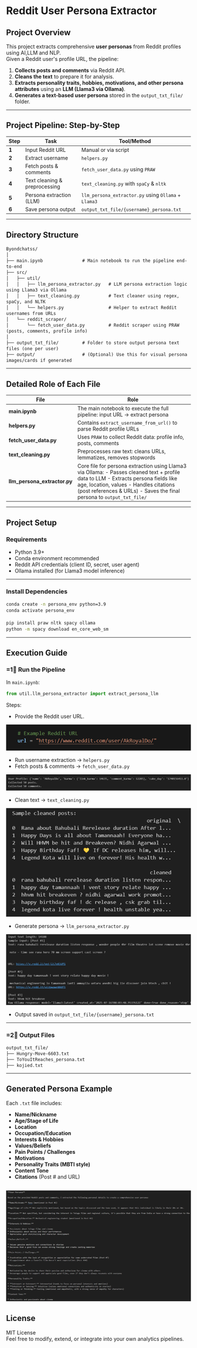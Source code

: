 # Reddit User Persona Extractor

## Project Overview

This project extracts comprehensive **user personas** from Reddit profiles using AI,LLM and NLP.\
Given a Reddit user's profile URL, the pipeline:

1. **Collects posts and comments** via Reddit API.
2. **Cleans the text** to prepare it for analysis.
3. **Extracts personality traits, hobbies, motivations, and other persona attributes** using an **LLM (Llama3 via Ollama)**.
4. **Generates a text-based user persona** stored in the `output_txt_file/` folder.


---

## Project Pipeline: Step-by-Step

| **Step** | **Task**                      | **Tool/Method**                                      |
| -------- | ----------------------------- | ---------------------------------------------------- |
| **1**    | Input Reddit URL              | Manual or via script                                 |
| **2**    | Extract username              | `helpers.py`                                         |
| **3**    | Fetch posts & comments        | `fetch_user_data.py` using `PRAW`                    |
| **4**    | Text cleaning & preprocessing | `text_cleaning.py` with `spaCy` & `nltk`             |
| **5**    | Persona extraction (LLM)      | `llm_persona_extractor.py` using `Ollama` + `Llama3` |
| **6**    | Save persona output           | `output_txt_file/{username}_persona.txt`             |

---

## Directory Structure

```
Byondchatss/
│
├── main.ipynb               # Main notebook to run the pipeline end-to-end
├── src/
│   ├── util/
│   │   ├── llm_persona_extractor.py   # LLM persona extraction logic using Llama3 via Ollama
│   │   ├── text_cleaning.py           # Text cleaner using regex, spaCy, and NLTK
│   │   └── helpers.py                 # Helper to extract Reddit usernames from URLs
│   └── reddit_scraper/
│       └── fetch_user_data.py         # Reddit scraper using PRAW (posts, comments, profile info)
│
├── output_txt_file/         # Folder to store output persona text files (one per user)
├── output/                  # (Optional) Use this for visual persona images/cards if generated
```

---

## Detailed Role of Each File

| **File**                       | **Role**                                                                                                                                                                                                                                                |
| ------------------------------ | ------------------------------------------------------------------------------------------------------------------------------------------------------------------------------------------------------------------------------------------------------- |
| **main.ipynb**                 | The main notebook to execute the full pipeline: input URL → extract persona                                                                                                                                                                             |
| **helpers.py**                 | Contains `extract_username_from_url()` to parse Reddit profile URLs                                                                                                                                                                                     |
| **fetch\_user\_data.py**       | Uses `PRAW` to collect Reddit data: profile info, posts, comments                                                                                                                                                                                       |
| **text\_cleaning.py**          | Preprocesses raw text: cleans URLs, lemmatizes, removes stopwords                                                                                                                                                                                       |
| **llm\_persona\_extractor.py** | Core file for persona extraction using Llama3 via Ollama: - Passes cleaned text + profile data to LLM - Extracts persona fields like age, location, values - Handles citations (post references & URLs) - Saves the final persona to `output_txt_file/` |

---

## Project Setup

### Requirements

- Python 3.9+
- Conda environment recommended
- Reddit API credentials (client ID, secret, user agent)
- Ollama installed (for Llama3 model inference)

---

### Install Dependencies

```bash
conda create -n persona_env python=3.9
conda activate persona_env

pip install praw nltk spacy ollama
python -m spacy download en_core_web_sm
```

---

## Execution Guide

### =1⃣ Run the Pipeline

In `main.ipynb`:

```python
from util.llm_persona_extractor import extract_persona_llm
```

Steps:

- Provide the Reddit user URL.

![Alt Text](images/URL.png)

- Run username extraction → `helpers.py`
- Fetch posts & comments → `fetch_user_data.py`

![Alt Text](images/DATA_COLLECTED.png)

- Clean text → `text_cleaning.py`

![Alt Text](images/CLEANED_OUTPUT.png)

- Generate persona → `llm_persona_extractor.py`

![Alt Text](images/SCRIPT_RUN.png)


- Output saved in `output_txt_file/{username}_persona.txt`

---

### =2⃣ Output Files

```
output_txt_file/
├── Hungry-Move-6603.txt
├── ToYouItReaches_persona.txt
├── kojied.txt
```

---

## Generated Persona Example

Each `.txt` file includes:

- **Name/Nickname**
- **Age/Stage of Life**
- **Location**
- **Occupation/Education**
- **Interests & Hobbies**
- **Values/Beliefs**
- **Pain Points / Challenges**
- **Motivations**
- **Personality Traits (MBTI style)**
- **Content Tone**
- **Citations** (Post # and URL)

![Alt Text](images/OUTPUT.png)
---

## License

MIT License\
Feel free to modify, extend, or integrate into your own analytics pipelines.

